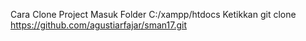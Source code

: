 Cara Clone Project
Masuk Folder C:/xampp/htdocs
Ketikkan git clone https://github.com/agustiarfajar/sman17.git
